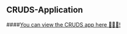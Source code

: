 ## CRUDS-Application
####[You can view the CRUDS app here 🚀🚀🚀!](https://moundjiboucenna.github.io/cruds-app/)